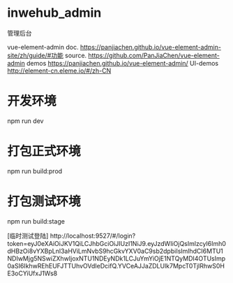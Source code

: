 # inwehub_admin
管理后台

vue-element-admin
  doc. https://panjiachen.github.io/vue-element-admin-site/zh/guide/#功能
  source. https://github.com/PanJiaChen/vue-element-admin
  demos https://panjiachen.github.io/vue-element-admin/
  UI-demos http://element-cn.eleme.io/#/zh-CN
# 开发环境
npm run dev

# 打包正式环境
npm run build:prod

# 打包测试环境
npm run build:stage

[临时测试登陆]
http://localhost:9527/#/login?token=eyJ0eXAiOiJKV1QiLCJhbGciOiJIUzI1NiJ9.eyJzdWIiOjQsImlzcyI6Imh0dHBzOi8vYXBpLnl3aHViLmNvbS9hcGkvYXV0aC9sb2dpbiIsImlhdCI6MTU1NDIwMjg5NSwiZXhwIjoxNTU1NDEyNDk1LCJuYmYiOjE1NTQyMDI4OTUsImp0aSI6IkhwREhEUFJTTUhvOVdIeDcifQ.YVCeAJJaZDLUlk7MpcT0TjlRhwS0HE3oCYiUfxJ1Ws8